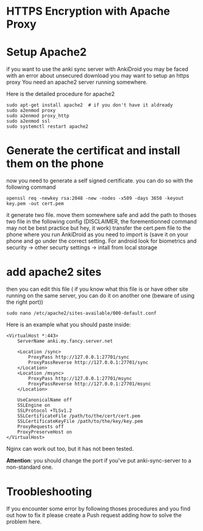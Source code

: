 HTTPS Encryption with Apache Proxy
==================================

# Setup Apache2
if you want to use the anki sync server with AnkiDroid you may be faced with an error about unsecured download you may want to setup an https proxy
You need an apache2 server running somewhere.

Here is the detailed procedure for apache2

    sudo apt-get install apache2  # if you don't have it aldready
    sudo a2enmod proxy
    sudo a2enmod proxy_http
    sudo a2enmod ssl
    sudo systemctl restart apache2

# Generate the certificat and install them on the phone
now you need to generate a self signed certificate. you can do so with the following command

    openssl req -newkey rsa:2048 -new -nodes -x509 -days 3650 -keyout key.pem -out cert.pem

it generate two file. move them somewhere safe and add the path to thoses two file in the following config
(DISCLAIMER, the forementionned command may not be best practice but hey, it work)
transfer the cert.pem file to the phone where you run AnkiDroid as you need to import is (save it on your phone and go under the correct setting. For android look for biometrics and security -> other securty settings -> intall from local storage

# add apache2 sites
then you can edit this file ( if you know what this file is or have other site running on the same server, you can do it on another one (beware of using the right port))

    sudo nano /etc/apache2/sites-available/000-default.conf

Here is an example what you should paste inside:

    <VirtualHost *:443>
        ServerName anki.my.fancy.server.net
    
        <Location /sync>
            ProxyPass http://127.0.0.1:27701/sync
            ProxyPassReverse http://127.0.0.1:27701/sync
        </Location>
        <Location /msync>
            ProxyPass http://127.0.0.1:27701/msync
            ProxyPassReverse http://127.0.0.1:27701/msync
        </Location>
    
        UseCanonicalName off
        SSLEngine on
        SSLProtocol +TLSv1.2
        SSLCertificateFile /path/to/the/cert/cert.pem
        SSLCertificateKeyFile /path/to/the/key/key.pem
        ProxyRequests off
        ProxyPreserveHost on
    </VirtualHost>
    
Nginx can work out too, but it has not been tested.

**Attention**:  you should change the port if you've put anki-sync-server to a non-standard one.

# Troobleshooting

If you encounter some error by following thoses procedures and you find out how to fix it please create a Push request adding how to solve the problem here.
